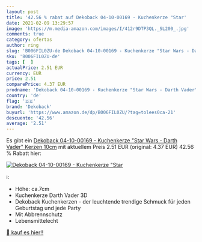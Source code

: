 ```yaml
---
layout: post
title: '42.56 % rabat auf Dekoback 04-10-00169 - Kuchenkerze "Star'
date: 2021-02-09 13:29:57
image: 'https://m.media-amazon.com/images/I/412r9DTP3QL._SL200_.jpg'
comments: true
category: ofertas
author: ring
slug: 'B006FIL0ZU-de Dekoback 04-10-00169 - Kuchenkerze "Star Wars - Darth...'
sku: 'B006FIL0ZU-de'
tags: [  ]
actualPrice: 2.51 EUR
currency: EUR
price: 2.51
comparePrice: 4.37 EUR
prodname: 'Dekoback 04-10-00169 - Kuchenkerze "Star Wars - Darth Vader" Kerzen  10cm'
country: 'de'
flag: '🇩🇪'
brand: 'Dekoback'
buyurl: 'https://www.amazon.de/dp/B006FIL0ZU/?tag=tolees0ca-21'
descuento: '42.56'
average: '2.51'
---
```


Es gibt ein [Dekoback 04-10-00169 - Kuchenkerze "Star Wars - Darth Vader" Kerzen  10cm](https://www.amazon.de/dp/B006FIL0ZU/?tag=tolees0ca-21) mit aktuellem Preis 2.51 EUR (original: 4.37 EUR) 42.56 % Rabatt hier:

[![Dekoback 04-10-00169 - Kuchenkerze "Star](https://m.media-amazon.com/images/I/412r9DTP3QL._SL200_.jpg)](https://www.amazon.de/dp/B006FIL0ZU/?tag=tolees0ca-21)

ℹ️:

- Höhe: ca.7cm
- Kuchenkerze Darth Vader 3D
- Dekoback Kuchenkerzen - der leuchtende trendige Schmuck für jeden Geburtstag und jede Party
- Mit Abbrennschutz
- Lebensmittelecht

[🛒 kauf es hier!!](https://www.amazon.de/dp/B006FIL0ZU/?tag=tolees0ca-21)
